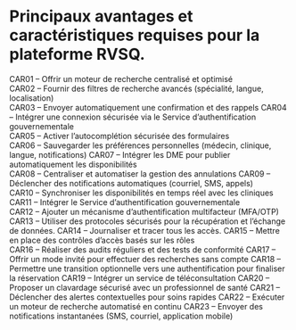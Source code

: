 # Principaux avantages et caractéristiques requises pour la plateforme RVSQ.
CAR01 – Offrir un moteur de recherche centralisé et optimisé  
CAR02 – Fournir des filtres de recherche avancés (spécialité, langue, localisation)  
CAR03 – Envoyer automatiquement une confirmation et des rappels 
CAR04 – Intégrer une connexion sécurisée via le Service d’authentification gouvernementale  
CAR05 – Activer l’autocomplétion sécurisée des formulaires  
CAR06 – Sauvegarder les préférences personnelles (médecin, clinique, langue, notifications) 
CAR07 – Intégrer les DME pour publier automatiquement les disponibilités  
CAR08 – Centraliser et automatiser la gestion des annulations 
CAR09 – Déclencher des notifications automatiques (courriel, SMS, appels)  
CAR10 – Synchroniser les disponibilités en temps réel avec les cliniques 
CAR11 – Intégrer le Service d’authentification gouvernementale  
CAR12 – Ajouter un mécanisme d’authentification multifacteur (MFA/OTP) 
CAR13 – Utiliser des protocoles sécurisés pour la récupération et l’échange de données. 
CAR14 – Journaliser et tracer tous les accès. 
CAR15 – Mettre en place des contrôles d’accès basés sur les rôles  
CAR16 – Réaliser des audits réguliers et des tests de conformité 
CAR17 – Offrir un mode invité pour effectuer des recherches sans compte 
CAR18 – Permettre une transition optionnelle vers une authentification pour finaliser la réservation 
CAR19 – Intégrer un service de téléconsultation 
CAR20 – Proposer un clavardage sécurisé avec un professionnel de santé 
CAR21 – Déclencher des alertes contextuelles pour soins rapides 
CAR22 – Exécuter un moteur de recherche automatisé en continu 
CAR23 – Envoyer des notifications instantanées (SMS, courriel, application mobile)